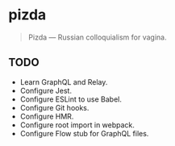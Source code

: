 # pizda

 >  Pizda — Russian colloquialism for vagina.

## TODO

 *  Learn GraphQL and Relay.
 *  Configure Jest.
 *  Configure ESLint to use Babel.
 *  Configure Git hooks.
 *  Configure HMR.
 *  Configure root import in webpack.
 *  Configure Flow stub for GraphQL files.
